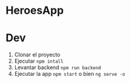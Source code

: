 # HeroesApp
# Dev
1. Clonar el proyecto
2. Ejecutar ```npm intall```
3. Levantar backend  ```npm run backend```
4. Ejecutar la app ```npm start``` o bien ```ng serve -o```

